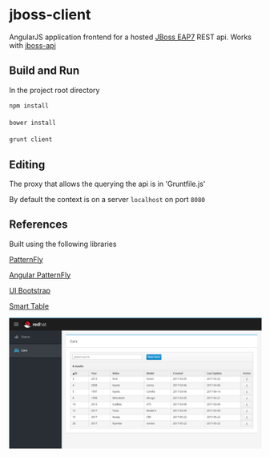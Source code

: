 # jboss-client

AngularJS application frontend for a hosted [JBoss EAP7](https://developers.redhat.com/products/eap/download/) REST api.  Works with [jboss-api](https://github.com/mechevarria/jboss-api)

## Build and Run
In the project root directory

~~~bash
npm install

bower install

grunt client
~~~

## Editing
The proxy that allows the querying the api is in
'Gruntfile.js'

By default the context is on a server `localhost` on port `8080`

## References
Built using the following libraries


[PatternFly](http://www.patternfly.org/)

[Angular PatternFly](www.patternfly.org/angular-patternfly/)

[UI Bootstrap](https://angular-ui.github.io/bootstrap/)

[Smart Table](http://lorenzofox3.github.io/smart-table-website/)

![cli.png](screenshot.png)

